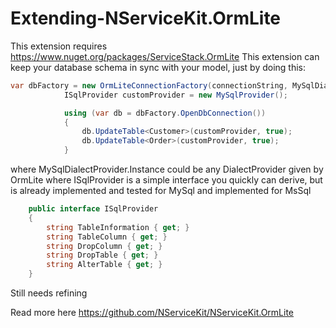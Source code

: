 Extending-NServiceKit.OrmLite
=============================

This extension requires https://www.nuget.org/packages/ServiceStack.OrmLite
This extension can keep your database schema in sync with your model, just by doing this:

```csharp
var dbFactory = new OrmLiteConnectionFactory(connectionString, MySqlDialectProvider.Instance);
			ISqlProvider customProvider = new MySqlProvider();

			using (var db = dbFactory.OpenDbConnection())
			{
				db.UpdateTable<Customer>(customProvider, true);
				db.UpdateTable<Order>(customProvider, true);
			}
```

where MySqlDialectProvider.Instance could be any DialectProvider given by OrmLite
where ISqlProvider is a simple interface you quickly can derive, 
but is already implemented and tested for MySql and implemented for MsSql

```csharp
	public interface ISqlProvider
	{
		string TableInformation { get; }
		string TableColumn { get; }
		string DropColumn { get; }
		string DropTable { get; }
		string AlterTable { get; }
	}
```

Still needs refining

Read more here https://github.com/NServiceKit/NServiceKit.OrmLite
